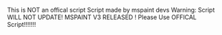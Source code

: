 This is NOT an offical script
Script made by mspaint devs
Warning: Script WILL NOT UPDATE! MSPAINT V3 RELEASED ! Please Use OFFICAL Script!!!!!!!

